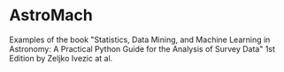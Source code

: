 # AstroMach
Examples of the book "Statistics, Data Mining, and Machine Learning in Astronomy: A Practical Python Guide for the Analysis of Survey Data" 1st Edition by Zeljko Ivezic at al.

